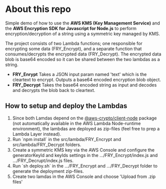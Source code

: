 # About this repo
Simple demo of how to use the <strong>AWS KMS (Key Management Service)</strong> and the <strong>AWS Encryption SDK for Javascript for Node.js</strong> to perform encryption/decryption of a  string using a symmetric key managed by KMS.

The project consists of two Lambda functions; one responsible for encrypting some data (FRY_Encrypt), and a separate function that consumes/decrypts the encrypted data (FRY_Decrypt). The encrypted data blob is base64 encoded so it can be shared between the two lambdas as a string.

<ul>
    <li>
        <strong>FRY_Enrypt</strong> Takes a JSON input param named 'text' which is the cleartext to encrypt. Outputs a base64 encoded encryption blob object.
    </li> 
    <li>
        <strong>FRY_Decrypt</strong> Takes the base64 encoded string as input and decodes and decrypts the blob back to cleartext.
    </li>
</ul>

## How to setup and deploy the Lambdas
<ol>   
    <li>Since both Lamdas depend on the <a href="https://www.npmjs.com/package/@aws-crypto/client-node">@aws-crypto/client-node</a> package (not automatically available in the AWS Lambda Node-runtime environment), the lambdas are deployed as zip-files (feel free to prep a Lambda Layer instead).</li>
    <li>Run `npm install` in the src/lambda/FRY_Encrypt and src/lambda/FRY_Decrypt folders.</li>
    <li>Create a symmetric KMS key via the AWS Console and configure the generatorKeyId and keyIds settings in the .../FRY_Encrypt/index.js and .../FRY_Decrupt/index.js files.</li>
    <li>Run `sh deploy.sh` in the .../FRY_Encrypt and .../FRY_Decrypt folder to generate the deployment zip-files.</li>
    <li>Create two lamdas in the AWS Console and choose 'Upload from .zip files'</li>
</ol>
